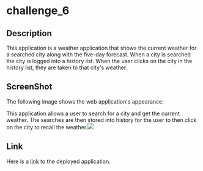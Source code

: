# challenge_6

## Description
This application is a weather application that shows the current weather for a searched city along with the five-day forecast. When a city is searched the city is logged into a history list. When the user clicks on the city in the history list, they are taken to that city's weather.  


## ScreenShot
The following image shows the web application's appearance:

This application allows a user to search for a city and get the current weather. The searches are then stored into history for the user to then click on the city to recall the weather.![](./assets/img/ScreenShot.png)

## Link
Here is a [link](https://ejc10d.github.io/challenge_6/) to the deployed application.